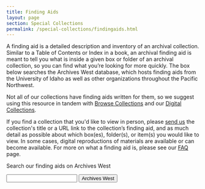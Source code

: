 ```yaml
---
title: Finding Aids
layout: page
section: Special Collections
permalink: /special-collections/findingaids.html
---
```


A finding aid is a detailed description and inventory of an archival collection. Similar to a Table of Contents or Index in a book, an archival finding aid is meant to tell you what is inside a given box or folder of an archival collection, so you can find what you’re looking for more quickly.
The box below searches the Archives West database, which hosts finding aids from the University of Idaho as well as other organizations throughout the Pacific Northwest.

Not all of our collections have finding aids written for them, so we suggest using this resource in tandem with [Browse Collections](/special-collections/browse.html) and our [Digital Collections](https://www.lib.uidaho.edu/digital/).

If you find a collection that you'd like to view in person, please [send us](mailto:libspec@uidaho.edu) the collection's title or a URL link to the collection’s finding aid, and as much detail as possible about which box(es), folder(s), or item(s) you would like to view. 
In some cases, digital reproductions of materials are available or can become available. 
For more on what a finding aid is, please see our [FAQ](/special-collections/faq.html) page.

<div class="card my-3">
<div class="card-body text-center">
<p class="mb-1">Search our finding aids on Archives West</p>
<form class="form-inline justify-content-center" action="https://archiveswest.orbiscascade.org/search.php" method="get">
    <input id="searchValue" class="form-control mt-2" name="q" type="text"> 
    <input id="r" name="r" type="hidden" value="idu">
    <button id="searchSubmit" class="btn btn-pride-gold ml-2 mt-2" type="submit"><i class="fas fa-search"></i> Archives West</button>
</form>
</div>
</div>
